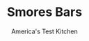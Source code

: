 ---
layout: ../../layouts/MarkdownPostLayout.astro
title: Smores Bars
author: America's Test Kitchen
pubDate: 2023-03-15
description: "Summers sweetest taste."
image_url: https://res.cloudinary.com/hksqkdlah/image/upload/ar_1:1,c_fill,dpr_2.0,f_auto,fl_lossy.progressive.strip_profile,g_faces:auto,q_auto:low,w_344/SFS_SmoresBars-53_ayn9r6
tags: ["Desserts or Baked Goods","American","Chocolate","Brownies & Bars"]
calories: 3429
protein: 2
carbohydrates: 26
fats: 
fiber: 
ingredients: ["7 , whole graham crackers, broken into rough pieces","1/2 cup (2½ ounces), all-purpose flour","1/4 cup packed (1¾ ounces), brown sugar","1/2 teaspoon, table salt","8 tablespoons, unsalted butter, cut into ½-inch pieces and chilled","6 (1.55-ounce), Hershey’s Milk Chocolate Bars, divided","1 cup, marshmallow creme","1 1/2 cups mini, marshmallows"]
serves: 16
time: "1½ hours, plus 4 hours cooling"
instructions: ["Adjust oven rack to middle position and heat oven to 425 degrees. Make foil sling for 8-inch square baking pan by folding 2 long sheets of aluminum foil so each is 8 inches wide. Lay sheets of foil in pan perpendicular to each other, with extra foil hanging over edges of pan. Push foil into corners and up sides of pan, smoothing foil flush to pan. Generously spray foil with vegetable oil spray.","Process cracker pieces in food processor until finely ground, about 30 seconds. Add flour, sugar, and salt and pulse to combine, about 5 pulses. Add butter and pulse until mixture is uniform and resembles wet sand, about 20 pulses. Press dough into even layer in bottom of prepared pan. Bake until crust is set and well browned around edges, about 13 minutes. Let cool completely. (Cooled crust can be wrapped in plastic wrap and stored at room temperature for up to 2 days.)","Cover crust with 5 chocolate bars, breaking bars as necessary to create even layer (you will have some chocolate left over). Chop remaining chocolate fine and set aside. Spray offset spatula with oil spray. Using prepared spatula, spread marshmallow creme over chocolate. Sprinkle marshmallows evenly over marshmallow creme.","Bake bars until edges are set and marshmallows are puffed and dark brown, about 15 minutes. Transfer pan to wire rack and sprinkle with chopped chocolate. Let bars cool until chocolate is set, at least 4 hours.","Lightly spray chef's knife with oil spray. Using foil overhang, lift bars out of pan. (Marshmallows may stick to foil. Use knife to separate, if necessary.) Cut bars into 16 squares. Serve. (Do not cut bars until ready to serve. Bars can be stored in airtight container at room temperature for up to 2 days.)"]
nutrition: ["92 mg Potassium","52 mg Phosphorus","50 mg Calcium","3 mg Magnesium","102 mg Sodium","11 g Fat","2 g Monounsaturated","19 mg Cholesterol","6 g Saturated","11 µg Folic acid","2 µg Folate (food)","17 g Sugars","1 µg Vitamin K","3 g Water","26 g Carbs","21 µg Folate equivalent (total)","2 g Protein","48 µg Vitamin A","214 kcal Energy","15 g Sugars, added","3429 calories"]
notes: "We developed this recipe using Fluff brand marshmallow creme. Hersheys Milk Chocolate bars are best here; if youre using our favorite milk chocolate from Endangered Species, use four 3-ounce bars. Note that the baked smores bars need to cool for about 4 hours to set the chocolate; if youre in a hurry, you can put the bars in the refrigerator for 1 hour, but dont refrigerate them for much longer because the crust will become too hard."
---